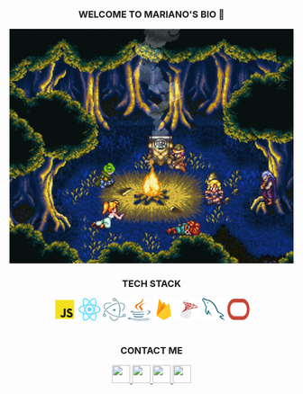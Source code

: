 <div align="center">
   <h3>WELCOME TO MARIANO'S BIO 👋</h3> 
</div>

<div align="center">
   <img src="https://github.com/RiveraMariano/riveramariano/blob/main/chrono-trigger.gif" width="600" height="auto">
</div>

<!-- TECH STACK -->
<div align="center">
   <h3>TECH STACK</h3>
   <img src="https://github.com/RiveraMariano/riveramariano/blob/main/tech-stack/js-logo.png" alt="JavaScript" width="40" height="40" />
   <img src="https://github.com/RiveraMariano/riveramariano/blob/main/tech-stack/react-logo.png" alt="React.js" width="40" height="40" />
   <img src="https://github.com/RiveraMariano/riveramariano/blob/main/tech-stack/electron-logo.png" alt="Electron.js" width="40" height="40" />
   <img src="https://github.com/RiveraMariano/riveramariano/blob/main/tech-stack/java-logo.png" alt="Java" width="40" height="40" />
   <img src="https://github.com/RiveraMariano/riveramariano/blob/main/tech-stack/firebase-logo.png" alt="Google Firebase" width="40" height="40" />
   <img src="https://github.com/RiveraMariano/riveramariano/blob/main/tech-stack/sql-logo.png" alt="SQL Server" width="40" height="40" />
   <img src="https://github.com/RiveraMariano/riveramariano/blob/main/tech-stack/mysql-logo.png" alt="MySQL" width="40" height="40" />
   <img src="https://github.com/RiveraMariano/riveramariano/blob/main/tech-stack/oracle-logo.png" alt="Oracle" width="40" height="40" />
</div>
<!-- FIN TECH STACK -->

<br>

<!-- INFORMACIÓN DE CONTACTO -->
<div align="center">
   <h3>CONTACT ME</h3>
   <a href="https://twitter.com/rivveramariano">
      <img src="https://github.com/gauravghongde/social-icons/blob/master/PNG/Black/Twitter_black.png" width="32" height="32"/>
   </a>
   <a href="https://www.linkedin.com/in/riveramariano/">
      <img src="https://github.com/gauravghongde/social-icons/blob/master/PNG/Black/LinkedIN_black.png" width="32" height="32"/>
   </a>
   <a href="https://www.instagram.com/rivveramariano/?hl=es-la">
      <img src="https://github.com/gauravghongde/social-icons/blob/master/PNG/Black/Instagram_black.png" width="32" height="32"/>
   </a>
   <a href="mailto:rivveramariano@gmail.com">
      <img src="https://github.com/gauravghongde/social-icons/blob/master/PNG/Black/Gmail_black.png" width="32" height="32"/>
   </a>
</div>
<!-- FIN INFORMACIÓN DE CONTACTO -->
